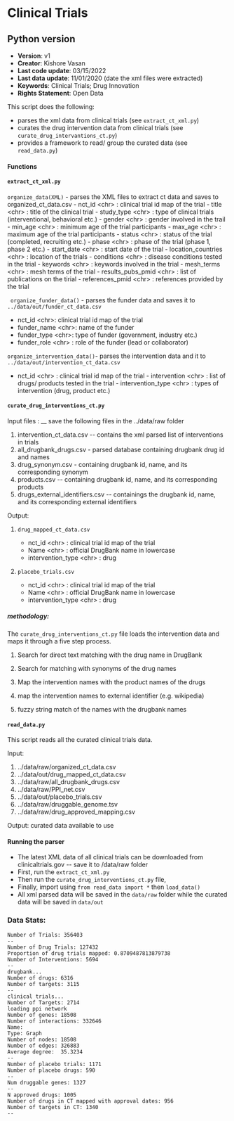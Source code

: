 # Clinical Trials 

## Python version

- **Version**: v1
- **Creator**: Kishore Vasan 
- **Last code update**: 03/15/2022 
- **Last data update**: 11/01/2020 (date the xml files were extracted)
- **Keywords**: Clinical Trials; Drug Innovation
- **Rights Statement**: Open Data

This script does the following: 

- parses the xml data from clinical trials (see `extract_ct_xml.py`)
- curates the drug intervention data from clinical trials (see `curate_drug_intervantions_ct.py`)
- provides a framework to read/ group the curated data (see `read_data.py`)

#### Functions 

#### `extract_ct_xml.py`

`organize_data(XML)` - parses the XML files to extract ct data and saves to organized_ct_data.csv
    - nct_id \<chr> : clinical trial id map of the trial
    - title \<chr> : title of the clinical trial
    - study_type \<chr> : type of clinical trials (interventional, behavioral etc.)
    - gender \<chr> : gender involved in the trail
    - min_age \<chr> : minimum age of the trial participants
    - max_age \<chr> : maximum age of the trial participants
    - status \<chr> : status of the trial (completed, recruiting etc.)
    - phase \<chr> : phase of the trial (phase 1, phase 2 etc.)
    - start_date \<chr> : start date of the trial 
    - location_countries \<chr> : location of the trials 
    - conditions \<chr> : disease conditions tested in the trial
    - keywords \<chr> : keywords involved in the trial
    - mesh_terms \<chr> : mesh terms of the trial 
    - results_pubs_pmid \<chr> : list of publications on the tirial
    - references_pmid \<chr> : references provided by the trial

` organize_funder_data()` - parses the funder data and saves it to `../data/out/funder_ct_data.csv`
   - nct_id \<chr>: clinical trial id map of the trial
   - funder_name \<chr>: name of the funder
   - funder_type \<chr>: type of funder (government, industry etc.)
   - funder_role \<chr> : role of the funder (lead or collaborator)

`organize_intervention_data()`- parses the intervention data and it to `../data/out/intervention_ct_data.csv`
   - nct_id \<chr> : clinical trial id map of the trial
    - intervention \<chr> : list of drugs/ products tested in the trial
    - intervention_type \<chr> : types of intervention (drug, product etc.)
   

#### `curate_drug_interventions_ct.py`

Input files : __ save the following files in the ../data/raw folder
1) intervention_ct_data.csv -- contains the xml parsed list of interventions in trials
2) all_drugbank_drugs.csv - parsed database containing drugbank drug id and names
3) drug_synonym.csv - containing drugbank id, name, and its corresponding synonym
4) products.csv -- containing drugbank id, name, and its corresponding products
5) drugs_external_identifiers.csv -- containings the drugbank id, name, and its corresponding external identifiers

Output: 

1) `drug_mapped_ct_data.csv`
   - nct_id \<chr> : clinical trial id map of the trial
   - Name \<chr> : official DrugBank name in lowercase 
   - intervention_type \<chr> : drug 

2) `placebo_trials.csv`
   - nct_id \<chr> : clinical trial id map of the trial
   - Name \<chr> : official DrugBank name in lowercase
   - intervention_type \<chr> : drug

##### methodology: 

The `curate_drug_interventions_ct.py` file loads the intervention data and maps it through a five step process. 

1) Search for direct text matching with the drug name in DrugBank

2) Search for matching with synonyms of the drug names

3) Map the intervention names with the product names of the drugs

4) map the intervention names to external identifier (e.g. wikipedia)

5) fuzzy string match of the names with the drugbank names

#### `read_data.py`

This script reads all the curated clinical trials data.

Input:
1)  ../data/raw/organized_ct_data.csv
2) ../data/out/drug_mapped_ct_data.csv
3) ../data/raw/all_drugbank_drugs.csv
4) ../data/raw/PPI_net.csv
5) ../data/out/placebo_trials.csv
6) ../data/raw/druggable_genome.tsv
7) ../data/raw/drug_approved_mapping.csv 

Output: curated data available to use
   
#### Running the parser

- The latest XML data of all clinical trials can be downloaded from clinicaltrials.gov -- save it to /data/raw folder
- First, run the `extract_ct_xml.py` 
- Then run the `curate_drug_interventions_ct.py` file, 
- Finally, import using `from read_data import *` then `load_data()`
- All xml parsed data will be saved in the `data/raw` folder while the curated data will be saved in `data/out`

### Data Stats:
```
Number of Trials: 356403
--
Number of Drug Trials: 127432
Proportion of drug trials mapped: 0.8709487813879738
Number of Interventions: 5694
--
drugbank...
Number of drugs: 6316
Number of targets: 3115
--
clinical trials...
Number of Targets: 2714
loading ppi network
Number of genes: 18508
Number of interactions: 332646
Name:
Type: Graph
Number of nodes: 18508
Number of edges: 326883
Average degree:  35.3234
--
Number of placebo trials: 1171
Number of placebo drugs: 590
--
Num druggable genes: 1327
--
N approved drugs: 1005
Number of drugs in CT mapped with approval dates: 956
Number of targets in CT: 1340
--
```
